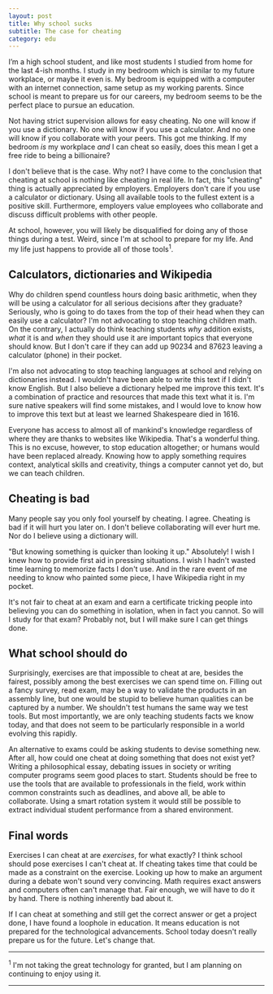 ```yaml
---
layout: post
title: Why school sucks
subtitle: The case for cheating
category: edu
---
```


I’m a high school student, and like most students I studied from home for the last 4-ish months. I study in my bedroom which is similar to my future workplace, or maybe it even is. My bedroom is equipped with a computer with an internet connection, same setup as my working parents. Since school is meant to prepare us for our careers, my bedroom seems to be the perfect place to pursue an education. 

Not having strict supervision allows for easy cheating. No one will know if you use a dictionary. No one will know if you use a calculator. And no one will know if you collaborate with your peers. This got me thinking. If my bedroom _is_ my workplace _and_ I can cheat so easily, does this mean I get a free ride to being a billionaire?

I don't believe that is the case. Why not? I have come to the conclusion that cheating at school is nothing like cheating in real life. In fact, this "cheating" thing is actually appreciated by employers. Employers don't care if you use a calculator or dictionary. Using all available tools to the fullest extent is a positive skill. Furthermore, employers value employees who collaborate and discuss difficult problems with other people.

At school, however, you will likely be disqualified for doing any of those things during a test. Weird, since I'm at school to prepare for my life. And my life just happens to provide all of those tools<sup>1</sup>.

## Calculators, dictionaries and Wikipedia
Why do children spend countless hours doing basic arithmetic, when they will be using a calculator for all serious decisions after they graduate? Seriously, who is going to do taxes from the top of their head when they can easily use a calculator? I'm not advocating to stop teaching children math. On the contrary, I actually do think teaching students _why_ addition exists, _what_ it is and _when_ they should use it are important topics that everyone should know. But I don't care if they can add up 90234 and 87623 leaving a calculator (phone) in their pocket.

I'm also not advocating to stop teaching languages at school and relying on dictionaries instead. I wouldn't have been able to write this text if I didn't know English. But I also believe a dictionary helped me improve this text. It's a combination of practice and resources that made this text what it is. I'm sure native speakers will find some mistakes, and I would love to know how to improve this text but at least we learned Shakespeare died in 1616.

Everyone has access to almost all of mankind's knowledge regardless of where they are thanks to websites like Wikipedia. That's a wonderful thing. This is no excuse, however, to stop education altogether; or humans would have been replaced already. Knowing how to apply something requires context, analytical skills and creativity, things a computer cannot yet do, but we can teach children.

## Cheating is bad
Many people say you only fool yourself by cheating. I agree. Cheating is bad if it will hurt you later on. I don't believe collaborating will ever hurt me. Nor do I believe using a dictionary will.

"But knowing something is quicker than looking it up." Absolutely! I wish I knew how to provide first aid in pressing situations. I wish I hadn't wasted time learning to memorize facts I don't use. And in the rare event of me needing to know who painted some piece, I have Wikipedia right in my pocket.

It's not fair to cheat at an exam and earn a certificate tricking people into believing you can do something in isolation, when in fact you cannot. So will I study for that exam? Probably not, but I will make sure I can get things done.

## What school should do
Surprisingly, exercises are that impossible to cheat at are, besides the fairest, possibly among the best exercises we can spend time on. Filling out a fancy survey, read exam, may be a way to validate the products in an assembly line, but one would be stupid to believe human qualities can be captured by a number. We shouldn't test humans the same way we test tools. But most importantly, we are only teaching students facts we know today, and that does not seem to be particularly responsible in a world evolving this rapidly.

An alternative to exams could be asking students to devise something new. After all, how could one cheat at doing something that does not exist yet? Writing a philosophical essay, debating issues in society or writing computer programs seem good places to start. Students should be free to use the tools that are available to professionals in the field, work within common constraints such as deadlines, and above all, be able to collaborate. Using a smart rotation system it would still be possible to extract individual student performance from a shared environment.

## Final words
Exercises I can cheat at are *exercises*, for what exactly? I think school should pose exercises I can't cheat at. If cheating takes time that could be made as a constraint on the exercise. Looking up how to make an argument during a debate won't sound very convincing. Math requires exact answers and computers often can't manage that. Fair enough, we will have to do it by hand. There is nothing inherently bad about it.

If I can cheat at something and still get the correct answer or get a project done, I have found a loophole in education. It means education is not prepared for the technological advancements. School today doesn't really prepare us for the future. Let's change that.

<hr>
<div class="footnotes">
   <sup>1</sup> I'm not taking the great technology for granted, but I am planning on continuing to enjoy using it.
</div>
<hr>

